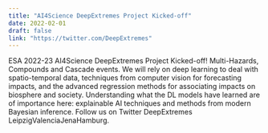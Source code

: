 ```yaml
---
title: "AI4Science DeepExtremes Project Kicked-off"
date: 2022-02-01
draft: false
link: "https://twitter.com/DeepExtremes"
---
```


ESA 2022-23 AI4Science DeepExtremes Project Kicked-off! Multi-Hazards, Compounds and Cascade events. We will rely on deep learning to deal with spatio-temporal data, techniques from computer vision for forecasting impacts, and the advanced regression methods for associating impacts on biosphere and society. Understanding what the DL models have learned are of importance here: explainable AI techniques and methods from modern Bayesian inference. Follow us on Twitter DeepExtremes LeipzigValenciaJenaHamburg.

